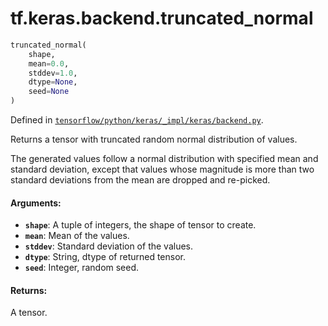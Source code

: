 <div itemscope itemtype="http://developers.google.com/ReferenceObject">
<meta itemprop="name" content="tf.keras.backend.truncated_normal" />
</div>

# tf.keras.backend.truncated_normal

``` python
truncated_normal(
    shape,
    mean=0.0,
    stddev=1.0,
    dtype=None,
    seed=None
)
```



Defined in [`tensorflow/python/keras/_impl/keras/backend.py`](https://www.tensorflow.org/code/tensorflow/python/keras/_impl/keras/backend.py).

Returns a tensor with truncated random normal distribution of values.

The generated values follow a normal distribution
with specified mean and standard deviation,
except that values whose magnitude is more than
two standard deviations from the mean are dropped and re-picked.

#### Arguments:

* <b>`shape`</b>: A tuple of integers, the shape of tensor to create.
* <b>`mean`</b>: Mean of the values.
* <b>`stddev`</b>: Standard deviation of the values.
* <b>`dtype`</b>: String, dtype of returned tensor.
* <b>`seed`</b>: Integer, random seed.


#### Returns:

A tensor.